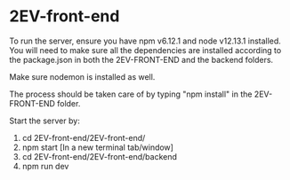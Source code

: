 # 2EV-front-end

To run the server, ensure you have npm v6.12.1 and node v12.13.1 installed.
You will need to make sure all the dependencies are installed according to the package.json in both
the 2EV-FRONT-END and the backend folders.

Make sure nodemon is installed as well.

The process should be taken care of by typing "npm install" in the 2EV-FRONT-END folder.

Start the server by:
1. cd 2EV-front-end/2EV-front-end/
2. npm start
[In a new terminal tab/window]
3. cd 2EV-front-end/2EV-front-end/backend
4. npm run dev
